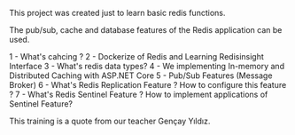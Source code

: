This project was created just to learn basic redis functions.

The pub/sub, cache and database features of the Redis application can be used.

1 - What's cahcing ? 
2 - Dockerize of Redis and Learning Redisinsight Interface
3 - What's redis data types?
4 - We implementing In-memory and Distributed Caching with ASP.NET Core
5 - Pub/Sub Features (Message Broker)
6 - What's Redis Replication Feature ? How to configure this feature ? 
7 - What's Redis Sentinel Feature ? How to implement applications of Sentinel Feature?

This training is a quote from our teacher Gençay Yıldız.
